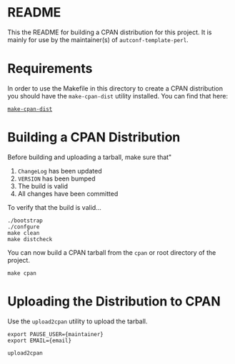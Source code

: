# README

This the README for building a CPAN distribution for this project. It
is mainly for use by the maintainer(s) of `autconf-template-perl`.

# Requirements

In order to use the Makefile in this directory to create a CPAN
distribution you should have the `make-cpan-dist` utility installed.
You can find that here:

[`make-cpan-dist`](https://github.com/rlauer6/make-cpan-dist)

# Building a CPAN Distribution

Before building and uploading a tarball, make sure that"

1. `ChangeLog` has been updated
1. `VERSION` has been bumped
1. The build is valid
1. All changes have been committed

To verify that the build is valid...

```
./bootstrap
./confgure
make clean
make distcheck
```

You can now build a CPAN tarball from the `cpan` or root directory of
the project.

```
make cpan
```

# Uploading the Distribution to CPAN

Use the `upload2cpan` utility to upload the tarball.

```
export PAUSE_USER={maintainer}
export EMAIL={email}

upload2cpan
```
